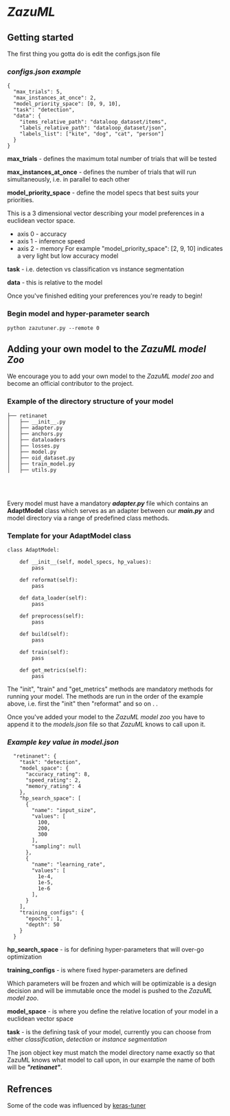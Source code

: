 # ***ZazuML***

## Getting started

The first thing you gotta do is edit the configs.json file

### *configs.json example*
```
{
  "max_trials": 5,
  "max_instances_at_once": 2,
  "model_priority_space": [0, 9, 10],
  "task": "detection",
  "data": {
    "items_relative_path": "dataloop_dataset/items",
    "labels_relative_path": "dataloop_dataset/json",
    "labels_list": ["kite", "dog", "cat", "person"]
  }
}
```
**max_trials** - defines the maximum total number of trials that will be tested

**max_instances_at_once** - defines the number of trials that will run simultaneously, 
i.e. in parallel to each other

**model_priority_space** -  define the model specs that best suits your priorities.

This is a 3 dimensional vector describing your model preferences in a euclidean vector space.
* axis 0 - accuracy
* axis 1 - inference speed
* axis 2 - memory
For example "model_priority_space": [2, 9, 10] indicates a very light but low accuracy model

**task** - i.e. detection vs classification vs instance segmentation

**data** - this is relative to the model

Once you've finished editing your preferences you're ready to begin!

### Begin model and hyper-parameter search
```
python zazutuner.py --remote 0
```

## Adding your own model to the ***ZazuML*** *model Zoo*
We encourage you to add your own model to the *ZazuML model zoo* and become an 
official contributor to the project. 

### Example of the directory structure of your model
```
├── retinanet
│   ├── __init__.py
│   ├── adapter.py
│   ├── anchors.py
│   ├── dataloaders
│   ├── losses.py
│   ├── model.py
│   ├── oid_dataset.py
│   ├── train_model.py
│   ├── utils.py
```
<br/><br/>    

Every model must have a mandatory ***adapter.py*** file which contains an **AdaptModel** 
class which serves as an adapter between our ***main.py*** and model directory via a range of 
predefined class methods.

### Template for your AdaptModel class
```
class AdaptModel:

    def __init__(self, model_specs, hp_values):
        pass

    def reformat(self):
        pass

    def data_loader(self):
        pass

    def preprocess(self):
        pass

    def build(self):
        pass
        
    def train(self):
        pass
        
    def get_metrics(self):
        pass
```
The "init", "train" and "get_metrics" methods are mandatory methods for running your model. 
The methods are run in the order of the example above, i.e. first the "init" then "reformat" and so on . . 

Once you've added your model to the *ZazuML model zoo* you have to append it to the 
*models.json* file so that *ZazuML* knows to call upon it. 

### *Example key value in model.json*

```
  "retinanet": {
    "task": "detection",
    "model_space": {
      "accuracy_rating": 8,
      "speed_rating": 2,
      "memory_rating": 4
    },
    "hp_search_space": [
      {
        "name": "input_size",
        "values": [
          100,
          200,
          300
        ],
        "sampling": null
      },
      {
        "name": "learning_rate",
        "values": [
          1e-4,
          1e-5,
          1e-6
        ],
      }
    ],
    "training_configs": {
      "epochs": 1,
      "depth": 50
    }
  }
```

**hp_search_space** - is for defining hyper-parameters that will over-go optimization 

**training_configs** - is where fixed hyper-parameters are defined

Which parameters will be frozen and which will be optimizable is a design decision 
and will be immutable once the model is pushed to the *ZazuML model zoo*.

**model_space** - is where you define the relative location of your model in a euclidean vector space

**task** - is the defining task of your model, currently you can choose from either 
*classification*, *detection* or *instance segmentation*

The json object key must match the model directory name exactly so that
ZazuML knows what model to call upon, in our example the name of 
both will be ***"retinanet"***.


## Refrences
Some of the code was influenced by [keras-tuner](https://github.com/keras-team/keras-tuner)